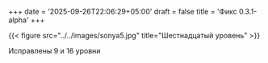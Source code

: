 +++
date = '2025-09-26T22:06:29+05:00'
draft = false
title = 'Фикс 0.3.1-alpha'
+++

{{< figure src="../../images/sonya5.jpg" title="Шестнадцатый уровень" >}}

Исправлены 9 и 16 уровни
